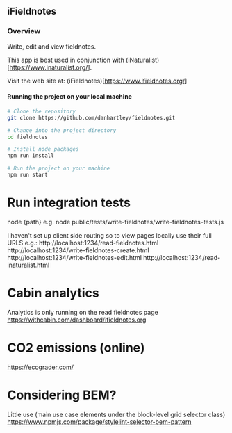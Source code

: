 ## iFieldnotes

### Overview
Write, edit and view fieldnotes. 

This app is best used in conjunction with (iNaturalist)[https://www.inaturalist.org/].

Visit the web site at: (iFieldnotes)[https://www.ifieldnotes.org/]

#### Running the project on your local machine

```bash
# Clone the repository
git clone https://github.com/danhartley/fieldnotes.git

# Change into the project directory
cd fieldnotes

# Install node packages
npm run install

# Run the project on your machine
npm run start

````

# Run integration tests
node {path} e.g. node public/tests/write-fieldnotes/write-fieldnotes-tests.js

I haven't set up client side routing so to view pages locally use their full URLS e.g.:
http://localhost:1234/read-fieldnotes.html
http://localhost:1234/write-fieldnotes-create.html
http://localhost:1234/write-fieldnotes-edit.html
http://localhost:1234/read-inaturalist.html

# Cabin analytics
Analytics is only running on the read fieldnotes page
https://withcabin.com/dashboard/ifieldnotes.org

# CO2 emissions (online)
https://ecograder.com/

# Considering BEM?
Little use (main use case elements under the block-level grid selector class)
https://www.npmjs.com/package/stylelint-selector-bem-pattern

